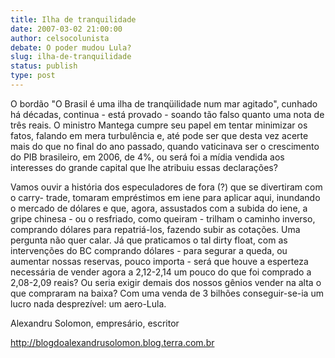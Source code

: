 ```yaml
---
title: Ilha de tranquilidade
date: 2007-03-02 21:00:00
author: celsocolunista
debate: O poder mudou Lula?
slug: ilha-de-tranquilidade
status: publish 
type: post
---
```


O bordão "O Brasil é uma ilha de tranqüilidade num mar agitado", cunhado há décadas, continua - está provado - soando tão falso quanto uma nota de três reais. O ministro Mantega cumpre seu papel em tentar minimizar os fatos, falando em mera turbulência e, até pode ser que desta vez acerte mais do que no final do ano passado, quando vaticinava ser o crescimento do PIB brasileiro, em 2006, de 4%, ou será foi a mídia vendida aos interesses do grande capital que lhe atribuiu essas declarações?   

Vamos ouvir a história dos especuladores de fora (?) que se divertiram com o carry- trade, tomaram empréstimos em iene para aplicar aqui, inundando o mercado de dólares e que, agora, assustados com a subida do iene, a gripe chinesa - ou o resfriado, como queiram - trilham o caminho inverso, comprando dólares para repatriá-los, fazendo subir as cotações. Uma pergunta não quer calar. Já que praticamos o tal dirty float, com as intervenções do BC comprando dólares - para segurar a queda, ou aumentar nossas reservas, pouco importa - será que houve a esperteza necessária de vender agora a 2,12-2,14 um pouco do que foi comprado a 2,08-2,09 reais? Ou seria exigir demais dos nossos gênios vender na alta o que compraram na baixa? Com uma venda de 3 bilhões conseguir-se-ia um lucro nada desprezível: um aero-Lula.   

Alexandru Solomon, empresário, escritor  

http://blogdoalexandrusolomon.blog.terra.com.br
